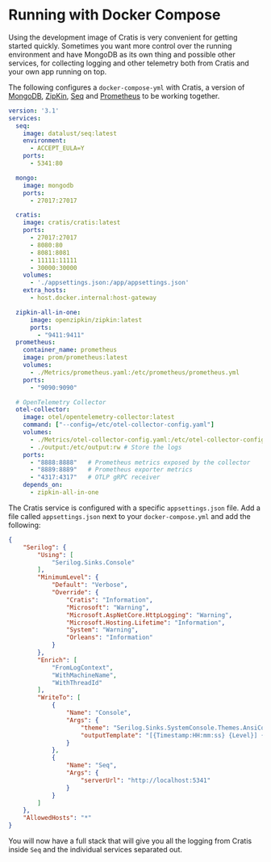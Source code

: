 # Running with Docker Compose

Using the development image of Cratis is very convenient for getting started quickly.
Sometimes you want more control over the running environment and have MongoDB as its own
thing and possible other services, for collecting logging and other telemetry
both from Cratis and your own app running on top.

The following configures a `docker-compose-yml` with Cratis, a version of [MongoDB](https://mongodb.com),
[ZipKin](http://zipkin.io), [Seq](https://datalust.co/seq) and [Prometheus](https://prometheus.io) to
be working together.

```yml
version: '3.1'
services:
  seq:
    image: datalust/seq:latest
    environment:
      - ACCEPT_EULA=Y
    ports:
      - 5341:80

  mongo:
    image: mongodb
    ports:
      - 27017:27017

  cratis:
    image: cratis/cratis:latest
    ports:
      - 27017:27017
      - 8080:80
      - 8081:8081
      - 11111:11111
      - 30000:30000
    volumes:
      - './appsettings.json:/app/appsettings.json'
    extra_hosts:
      - host.docker.internal:host-gateway

  zipkin-all-in-one:
      image: openzipkin/zipkin:latest
      ports:
        - "9411:9411"
  prometheus:
    container_name: prometheus
    image: prom/prometheus:latest
    volumes:
      - ./Metrics/prometheus.yaml:/etc/prometheus/prometheus.yml
    ports:
      - "9090:9090"

  # OpenTelemetry Collector
  otel-collector:
    image: otel/opentelemetry-collector:latest
    command: ["--config=/etc/otel-collector-config.yaml"]
    volumes:
      - ./Metrics/otel-collector-config.yaml:/etc/otel-collector-config.yaml
      - ./output:/etc/output:rw # Store the logs
    ports:
      - "8888:8888"   # Prometheus metrics exposed by the collector
      - "8889:8889"   # Prometheus exporter metrics
      - "4317:4317"   # OTLP gRPC receiver
    depends_on:
      - zipkin-all-in-one
```

The Cratis service is configured with a specific `appsettings.json` file.
Add a file called `appsettings.json` next to your `docker-compose.yml` and
add the following:

```json
{
    "Serilog": {
        "Using": [
            "Serilog.Sinks.Console"
        ],
        "MinimumLevel": {
            "Default": "Verbose",
            "Override": {
                "Cratis": "Information",
                "Microsoft": "Warning",
                "Microsoft.AspNetCore.HttpLogging": "Warning",
                "Microsoft.Hosting.Lifetime": "Information",
                "System": "Warning",
                "Orleans": "Information"
            }
        },
        "Enrich": [
            "FromLogContext",
            "WithMachineName",
            "WithThreadId"
        ],
        "WriteTo": [
            {
                "Name": "Console",
                "Args": {
                    "theme": "Serilog.Sinks.SystemConsole.Themes.AnsiConsoleTheme::Code, Serilog.Sinks.Console",
                    "outputTemplate": "[{Timestamp:HH:mm:ss} {Level}] {SourceContext}{NewLine}{Message:lj}{NewLine}{Exception}{NewLine}"
                }
            },
            {
                "Name": "Seq",
                "Args": {
                    "serverUrl": "http://localhost:5341"
                }
            }
        ]
    },
    "AllowedHosts": "*"
}
```

You will now have a full stack that will give you all the logging from Cratis inside `Seq`
and the individual services separated out.
